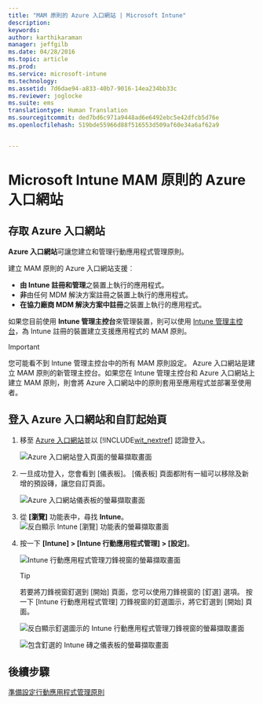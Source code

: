 ```yaml
---
title: "MAM 原則的 Azure 入口網站 | Microsoft Intune"
description: 
keywords: 
author: karthikaraman
manager: jeffgilb
ms.date: 04/28/2016
ms.topic: article
ms.prod: 
ms.service: microsoft-intune
ms.technology: 
ms.assetid: 7d6dae94-a833-40b7-9016-14ea234bb33c
ms.reviewer: joglocke
ms.suite: ems
translationtype: Human Translation
ms.sourcegitcommit: ded7bd6c971a9448ad6e6492ebc5e42dfcb5d76e
ms.openlocfilehash: 519bde55966d88f516553d509af60e34a6af62a9


---
```


# Microsoft Intune MAM 原則的 Azure 入口網站
## 存取 Azure 入口網站
**Azure 入口網站**可讓您建立和管理行動應用程式管理原則。

建立 MAM 原則的 Azure 入口網站支援︰
- **由 Intune 註冊和管理**之裝置上執行的應用程式。
- **非**由任何 MDM 解決方案註冊之裝置上執行的應用程式。
- **在協力廠商 MDM 解決方案中註冊**之裝置上執行的應用程式。

如果您目前使用 **Intune 管理主控台**來管理裝置，則可以使用 [Intune 管理主控台](configure-and-deploy-mobile-application-management-policies-in-the-microsoft-intune-console.md)，為 Intune 註冊的裝置建立支援應用程式的 MAM 原則。
>[!IMPORTANT]
> 您可能看不到 Intune 管理主控台中的所有 MAM 原則設定。 Azure 入口網站是建立 MAM 原則的新管理主控台。如果您在 Intune 管理主控台和 Azure 入口網站上建立 MAM 原則，則會將 Azure 入口網站中的原則套用至應用程式並部署至使用者。

## 登入 Azure 入口網站和自訂起始頁

1.  移至 [Azure 入口網站](https://portal.azure.com)並以 [!INCLUDE[wit_nextref](../includes/wit_nextref_md.md)] 認證登入。

    ![Azure 入口網站登入頁面的螢幕擷取畫面](../media/AppManagement/AzurePortal_MAMSigninPage.png)

2.  一旦成功登入，您會看到 [儀表板]。 [儀表板] 頁面都附有一組可以移除及新增的預設磚，讓您自訂頁面。

    ![Azure 入口網站儀表板的螢幕擷取畫面](../media/AppManagement/AzurePortal_MAMStartboard_NoMAM.png)

3.  從 **[瀏覽]** 功能表中，尋找 **Intune**。![反白顯示 Intune [瀏覽] 功能表的螢幕擷取畫面](../media/AppManagement/AzurePortal_MAM_Browse_Intune.png)

4.  按一下 **[Intune] > [Intune 行動應用程式管理] > [設定]**。

    ![Intune 行動應用程式管理刀鋒視窗的螢幕擷取畫面](../media/AppManagement/AzurePortal_MAM_Mainblade.png)

    > [!TIP]
    > 若要將刀鋒視窗釘選到 [開始]  頁面，您可以使用刀鋒視窗的 [釘選]  選項。  按一下 [Intune 行動應用程式管理] 刀鋒視窗的釘選圖示，將它釘選到 [開始]  頁面。

    ![反白顯示釘選圖示的 Intune 行動應用程式管理刀鋒視窗的螢幕擷取畫面](../media/AppManagement/AzurePortal_MAM_PinBladeAction.png)

    ![包含釘選的 Intune 磚之儀表板的螢幕擷取畫面](../media/AppManagement/AzurePortal_MAM_Startboard_withMAM.png)
## 後續步驟
[準備設定行動應用程式管理原則](get-ready-to-configure-mobile-app-management-policies-with-microsoft-intune.md)



<!--HONumber=Jun16_HO4-->


